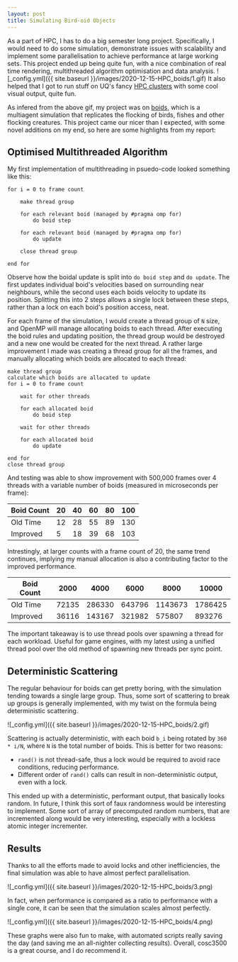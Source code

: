 ```yaml
---
layout: post
title: Simulating Bird-oid Objects
---
```


As a part of HPC, I has to do a big semester long project. Specifically, I would need to do some simulation, demonstrate issues with scalability and implement some parallelisation to achieve performance at large working sets. This project ended up being quite fun, with a nice combination of real time rendering, multithreaded algorithm optimisation and data analysis.
![_config.yml]({{ site.baseurl }}/images/2020-12-15-HPC_boids/1.gif)
It also helped that I got to run stuff on UQ's fancy [HPC clusters](https://research.smp.uq.edu.au/computing/getafix.html) with some cool visual output, quite fun. 

As infered from the above gif, my project was on [boids](https://www.red3d.com/cwr/boids/), which is a multiagent simulation that replicates the flocking of birds, fishes and other flocking creatures. This project came our nicer than I expected, with some novel additions on my end, so here are some highlights from my report:

## Optimised Multithreaded Algorithm
My first implementation of multithreading in psuedo-code looked something like this:
```
for i = 0 to frame count

	make thread group
	
	for each relevant boid (managed by #pragma omp for)
		do boid step
	
	for each relevant boid (managed by #pragma omp for)
		do update
	
	close thread group
	
end for
```

Observe how the boidal update is split into `do boid step` and `do update`. The first updates individual boid's velocities based on surrounding near neighbours, while the second uses each boids velocity to update its position. Splitting this into 2 steps allows a single lock between these steps, rather than a lock on each boid's position access, neat.

For each frame of the simulation, I would create a thread group of `N` size, and OpenMP will manage allocating boids to each thread. After executing the boid rules and updating position, the thread group would be destroyed and a new one would be created for the next thread. A rather large improvement I made was creating a thread group for all the frames, and manually allocating which boids are allocated to each thread:

```
make thread group
calculate which boids are allocated to update
for i = 0 to frame count
	
	wait for other threads
	
	for each allocated boid
		do boid step
	
	wait for other threads	
	
	for each allocated boid
		do update
	
end for
close thread group
```

And testing was able to show improvement with 500,000 frames over 4 threads with a variable number of boids (measured in microseconds per frame):

| Boid Count    | 20  | 40  | 60  | 80  | 100 |
| ------------- |-----|-----|-----|-----|-----|
| Old Time      | 12  | 28  | 55  | 89  | 130 |
| Improved      | 5   | 18  | 39  | 68  | 103 |

Intrestingly, at larger counts with a frame count of 20, the same trend continues, implying my manual allocation is also a contributing factor to the improved performance.

| Boid Count    | 2000  | 4000   | 6000   | 8000    | 10000   |
| ------------- |-------|--------|--------|---------|---------|
| Old Time      | 72135 | 286330 | 643796 | 1143673 | 1786425 |
| Improved      | 36116 | 143167 | 321982 | 575807  | 893276  |

The important takeaway is to use thread pools over spawning a thread for each workload. Useful for game engines, with my latest using a unified thread pool over the old method of spawning new threads per sync point.

## Deterministic Scattering

The regular behaviour for boids can get pretty boring, with the simulation tending towards a single large group. Thus, some sort of scattering to break up groups is generally implemented, with my twist on the formula being deterministic scattering. 

![_config.yml]({{ site.baseurl }}/images/2020-12-15-HPC_boids/2.gif)

Scattering is actually deterministic, with each boid `b_i` being rotated by `360 * i/N`, where `N` is the total number of boids. This is better for two reasons:
* `rand()` is not thread-safe, thus a lock would be required to avoid race conditions, reducing performance.
* Different order of `rand()` calls can result in non-deterministic output, even with a lock. 

This ended up with a deterministic, performant output, that basically looks random. In future, I think this sort of faux randomness would be interesting to implement. Some sort of array of precomputed random numbers, that are incremented along would be very interesting, especially with a lockless atomic integer incrementer.


## Results
Thanks to all the efforts made to avoid locks and other inefficiencies, the final simulation was able to have almost perfect parallelisation.

![_config.yml]({{ site.baseurl }}/images/2020-12-15-HPC_boids/3.png)

In fact, when performance is compared as a ratio to performance with a single core, it can be seen that the simulation scales almost perfectly.

![_config.yml]({{ site.baseurl }}/images/2020-12-15-HPC_boids/4.png)

These graphs were also fun to make, with automated scripts really saving the day (and saving me an all-nighter collecting results). Overall, cosc3500 is a great course, and I do recommend it.


